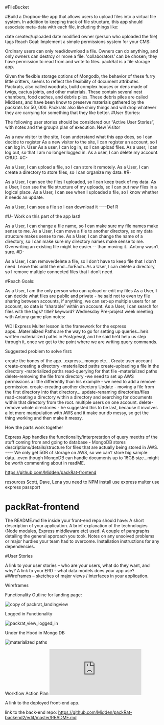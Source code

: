 #FileBucket

#Build a Dropbox-like app that allows users to upload files into a virtual file system. In addition to keeping track of file structure, this app should associate meta-data with each file, including things like:

date created/uploaded date modified owner (person who uploaded the file) tags Reach Goal: Implement a simple permissions system for your CMS:

Ordinary users can only read/download a file. Owners can do anything, and only owners can destroy or move a file. 'collaborators' can be chosen; they have permission to read from and write to files.
packRat is a file storage app.

Given the flexible storage options of Mongodb, the behavior of these furry little critters, seems to reflect the flexibility of document attributes. Packrats, also called woodrats, build complex houses or dens made of twigs, cactus joints, and other materials. These contain several nest chambers, food caches, and debris piles. These debris piles are called Middens, and have been know to preserve materials gathered by the packrats for 50, 000. Packrats also like shiny things and will drop whatever they are carrying for something that they like better.
#User Stories:

The following user stories should be considered our “Active User Stories”, with notes and the group’s plan of execution.
New Visitor

As a new visitor to the site, I can understand what this app does, so I can decide to register As a new visitor to the site, I can register an account, so I can log in. User As a user, I can log in, so I can upload files. As a user, I can log out, so that I am no longer logged in. As a user, I can delete my account.
CRUD:
#C-

As a User, I can upload a file, so I can store it remotely. As a User, I can create a directory to store files, so I can organize my data.
#R-

As a User, I can see the files I uploaded, so I can keep track of my data. As a User, I can see the file structure of my uploads, so I can put new files in a logical place. As a User, I can see when I uploaded a file, so I know whether it needs an update.

 As a User, I can see a file so I can download it ----Def R

#U- Work on this part of the app last!

As a User, I can change a file name, so I can make sure my file names make sense to me. As a User, I can move a file to another directory, so my data structure makes sense to me. As a User, I can change the name of a directory, so I can make sure my directory names make sense to me. Overwriting an existing file might be easier.-- than moving it...Antony wasn’t sure.
#D-

As a User, I can remove/delete a file, so I don’t have to keep file that I don’t need. Leave this until the end...forEach..As a User, I can delete a directory, so I remove multiple connected files that I don’t need.

#Reach Goals:

As a User, I am the only person who can upload or edit my files As a User, I can decide what files are public and private - he said not to even try file sharing between accounts, if anything, we can set-up multiple users for an account, so data is “sharable” within an account. As a User, I can search for files with the tags? title? keyword?
Wednesday Pre-project week meeting with Antony game plan notes:

WDI Express Multer lesson is the framework for the express apps...Materialized Paths are the way to go for setting up queries...he’s written materialized paths in Postgresql, and he said he’d help us step through it, once we get to the point where we are writing query commands.

Suggested problem to solve first:

create the bones of the app...express...mongo etc... Create user account create-creating a directory -materialized paths create-uploading a file in the directory -materialized paths read-querying for that file -materialized paths delete-removing the file from directory -we need to set up AWS permissions a little differently than his example - we need to add a remove permission. create-creating another directory Update - moving a file from the first directory into that directory… update-renaming directories/files read-creating a directory within a directory and searching for documents within that directory from the root. multiple users on one account. delete-remove whole directories - he suggested this to be last, because it involves a lot more manipulation with AWS and it make our db messy, so get the thing working and then make it messy.

How the parts work together

Express App handles the functionality/interpretation of query meoths of the stuff coming from and going to database - MongoDB stores descriptions/details/structure for files that are actually being stored in AWS. ---- We only get 5GB of storage on AWS, so we can’t store big sample data...even though MongoDB can handle documents up to 16GB size...might be worth commenting about in readME.

https://github.com/Midden/packRat-frontend

resources Scott, Dave, Lena you need to NPM install use express multer use express passport


# packRat-frontend
The README.md file inside your front-end repo should have:
A short description of your application.
A brief explanation of the technologies (Node modules, Express middleware etc) used.
A couple of paragraphs detailing the general approach you took.
Notes on any unsolved problems or major hurdles your team had to overcome.
Installation instructions for any dependencies.


#User Stories


A link to your user stories – who are your users, what do they want, and why?
A link to your ERD - what data models does your app use?
#Wireframes – sketches of major views / interfaces in your application.

Wireframes

Functionality Outline for landing page:

![copy of packrat_landingview](https://cloud.githubusercontent.com/assets/14185415/11615328/98eb343e-9c2b-11e5-88d9-63889491a146.jpg)

Logged in Functionality

![packrat_view_logged_in](https://cloud.githubusercontent.com/assets/14185415/11615368/9cb7faa6-9c2c-11e5-8e38-80b8ec15228e.jpg)


Under the Hood in Mongo DB

![materialized paths](https://cloud.githubusercontent.com/assets/14185415/11615346/1b757586-9c2c-11e5-99a0-1da34205379d.jpg)


Workflow Action Plan
![FileBucket.pdf](https://github.com/Midden/packRat-frontend/files/53267/FileBucket.pdf)





A link to the deployed front-end app.


link to the  back-end repo:
https://github.com/Midden/packRat-backend2/edit/master/README.md

